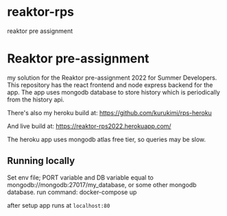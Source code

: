 # reaktor-rps
reaktor pre assignment

# Reaktor pre-assignment
my solution for the Reaktor pre-assignment 2022 for Summer Developers. This repository has the react frontend and node express backend for the app. 
The app uses mongodb database to store history which is periodically from the history api.

There's also my heroku build at: https://github.com/kurukimi/rps-heroku

And live build at: https://reaktor-rps2022.herokuapp.com/

The heroku app uses mongodb atlas free tier, so queries may be slow.

## Running locally

Set env file; PORT variable and  DB variable equal to mongodb://mongodb:27017/my_database, or some other mongodb database.
run command: docker-compose up

after setup app runs at `localhost:80`

